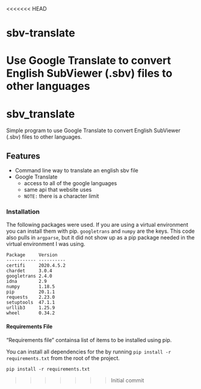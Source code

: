 <<<<<<< HEAD
# sbv-translate
Use Google Translate to convert English SubViewer (.sbv) files to other languages
=======
# sbv_translate

Simple program to use Google Translate to convert English SubViewer (.sbv) files to other languages.

## Features
  * Command line way to translate an english sbv file
  * Google Translate
    * access to all of the google languages
    * same api that website uses
    * `NOTE:` there is a character limit

### Installation
The following packages were used. If you are using a virtual environment you can install them with pip. `googletrans` and `numpy` are the keys. This code also pulls in `argparse`, but it did not show up as a pip package needed in the virtual environment I was using.
```
Package     Version
----------- ----------
certifi     2020.4.5.2
chardet     3.0.4
googletrans 2.4.0
idna        2.9
numpy       1.18.5
pip         20.1.1
requests    2.23.0
setuptools  47.1.1
urllib3     1.25.9
wheel       0.34.2
```

#### Requirements File
“Requirements file” containsa list of items to be installed using pip.

You can install all dependencies for the  by running `pip install -r requirements.txt` from the root of the project.
```
pip install -r requirements.txt
```
>>>>>>> Initial commit
